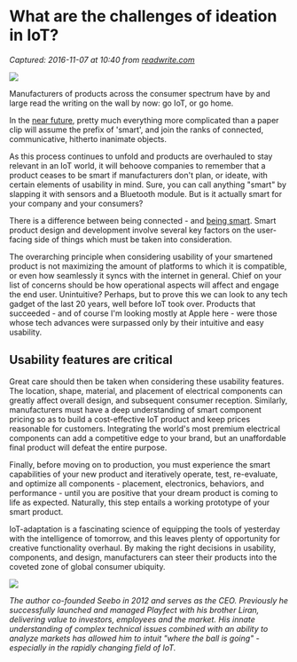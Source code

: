 # What are the challenges of ideation in IoT?

_Captured: 2016-11-07 at 10:40 from [readwrite.com](http://readwrite.com/2016/07/28/challenges-ideation-iot-dl1/)_

![](http://readwrite.com/wp-content/uploads/iStock_87620541_SMALL-e1467340372905.jpg)

Manufacturers of products across the consumer spectrum have by and large read the writing on the wall by now: go IoT, or go home.

In the [near future](https://www.google.com/url?q=http://www.gartner.com/newsroom/id/3185623&sa=D&ust=1469727154123000&usg=AFQjCNEVDXXLOn5KvN4d9La7DueZH-6Lgw), pretty much everything more complicated than a paper clip will assume the prefix of 'smart', and join the ranks of connected, communicative, hitherto inanimate objects.

As this process continues to unfold and products are overhauled to stay relevant in an IoT world, it will behoove companies to remember that a product ceases to be smart if manufacturers don't plan, or ideate, with certain elements of usability in mind. Sure, you can call anything "smart" by slapping it with sensors and a Bluetooth module. But is it actually smart for your company and your consumers?

There is a difference between being connected - and [being smart](https://www.google.com/url?q=https://www.kickstarter.com/projects/1614456084/b4rm4n-be-a-cocktail-hero&sa=D&ust=1469727154124000&usg=AFQjCNFbgheVUgQyPZ9h-i3p80TlCnGhbQ). Smart product design and development involve several key factors on the user-facing side of things which must be taken into consideration.

The overarching principle when considering usability of your smartened product is not maximizing the amount of platforms to which it is compatible, or even how seamlessly it syncs with the internet in general. Chief on your list of concerns should be how operational aspects will affect and engage the end user. Unintuitive? Perhaps, but to prove this we can look to any tech gadget of the last 20 years, well before IoT took over. Products that succeeded - and of course I'm looking mostly at Apple here - were those whose tech advances were surpassed only by their intuitive and easy usability.

## Usability features are critical

Great care should then be taken when considering these usability features. The location, shape, material, and placement of electrical components can greatly affect overall design, and subsequent consumer reception. Similarly, manufacturers must have a deep understanding of smart component pricing so as to build a cost-effective IoT product and keep prices reasonable for customers. Integrating the world's most premium electrical components can add a competitive edge to your brand, but an unaffordable final product will defeat the entire purpose.

Finally, before moving on to production, you must experience the smart capabilities of your new product and iteratively operate, test, re-evaluate, and optimize all components - placement, electronics, behaviors, and performance - until you are positive that your dream product is coming to life as expected. Naturally, this step entails a working prototype of your smart product.

IoT-adaptation is a fascinating science of equipping the tools of yesterday with the intelligence of tomorrow, and this leaves plenty of opportunity for creative functionality overhaul. By making the right decisions in usability, components, and design, manufacturers can steer their products into the coveted zone of global consumer ubiquity.

![](https://lh3.googleusercontent.com/m-6y6dZXolTm9504XUrx6xnOv7QuT0uADk70tCSXDT3t1nfrJlFVOZvR5dKQQizGu5iRf87BuErvHKbgnOoGcmbhi9oFNBVtdOB21K6K6vVnad2W1ansXj0Yzt90z_rDoSA-8f431g2ANIrjBQ)

_The author co-founded Seebo in 2012 and serves as the CEO. Previously he successfully launched and managed Playfect with his brother Liran, delivering value to investors, employees and the market. His innate understanding of complex technical issues combined with an ability to analyze markets has allowed him to intuit "where the ball is going" - especially in the rapidly changing field of IoT._
